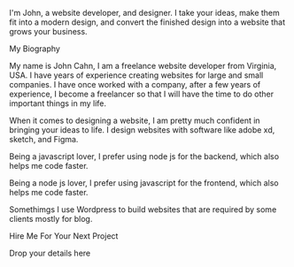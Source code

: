 I'm John, a website developer, and designer.
I take your ideas, make them fit into a modern design, and convert the finished design into a website that grows your business.

My
Biography

My name is John Cahn, I am a freelance website developer from Virginia, USA. I have years of experience creating websites for large and small companies. I have once worked with a company, after a few years of experience, I become a freelancer so that I will have the time to do other important things in my life.

When it comes to designing a website, I am pretty much confident in bringing your ideas to life. I design websites with software like adobe xd, sketch, and Figma.

Being a javascript lover, I prefer using node js for the backend, which also helps me code faster.

Being a node js lover, I prefer using javascript for the frontend, which also helps me code faster.

Somethimgs I use Wordpress to build websites that are required by some clients mostly for blog.

Hire Me For Your Next Project

Drop your details here